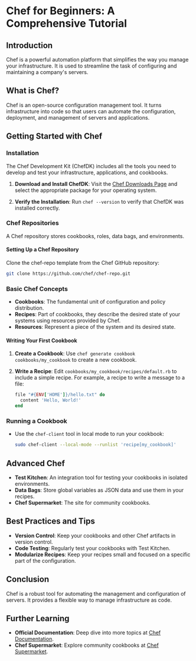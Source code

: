 # Chef for Beginners: A Comprehensive Tutorial

## Introduction
Chef is a powerful automation platform that simplifies the way you manage your infrastructure. It is used to streamline the task of configuring and maintaining a company's servers.

## What is Chef?
Chef is an open-source configuration management tool. It turns infrastructure into code so that users can automate the configuration, deployment, and management of servers and applications.

## Getting Started with Chef

### Installation
The Chef Development Kit (ChefDK) includes all the tools you need to develop and test your infrastructure, applications, and cookbooks.

1. **Download and Install ChefDK**:
   Visit the [Chef Downloads Page](https://downloads.chef.io/chefdk) and select the appropriate package for your operating system.

2. **Verify the Installation**:
   Run `chef --version` to verify that ChefDK was installed correctly.

### Chef Repositories
A Chef repository stores cookbooks, roles, data bags, and environments.

#### Setting Up a Chef Repository
Clone the chef-repo template from the Chef GitHub repository:

```bash
git clone https://github.com/chef/chef-repo.git
```

### Basic Chef Concepts
- **Cookbooks**: The fundamental unit of configuration and policy distribution.
- **Recipes**: Part of cookbooks, they describe the desired state of your systems using resources provided by Chef.
- **Resources**: Represent a piece of the system and its desired state.

#### Writing Your First Cookbook
1. **Create a Cookbook**:
   Use `chef generate cookbook cookbooks/my_cookbook` to create a new cookbook.

2. **Write a Recipe**:
   Edit `cookbooks/my_cookbook/recipes/default.rb` to include a simple recipe. For example, a recipe to write a message to a file:

   ```ruby
   file "#{ENV['HOME']}/hello.txt" do
     content 'Hello, World!'
   end
   ```

### Running a Cookbook
- Use the `chef-client` tool in local mode to run your cookbook:
  ```bash
  sudo chef-client --local-mode --runlist 'recipe[my_cookbook]'
  ```

## Advanced Chef
- **Test Kitchen**: An integration tool for testing your cookbooks in isolated environments.
- **Data Bags**: Store global variables as JSON data and use them in your recipes.
- **Chef Supermarket**: The site for community cookbooks.

## Best Practices and Tips
- **Version Control**: Keep your cookbooks and other Chef artifacts in version control.
- **Code Testing**: Regularly test your cookbooks with Test Kitchen.
- **Modularize Recipes**: Keep your recipes small and focused on a specific part of the configuration.

## Conclusion
Chef is a robust tool for automating the management and configuration of servers. It provides a flexible way to manage infrastructure as code.

## Further Learning
- **Official Documentation**: Deep dive into more topics at [Chef Documentation](https://docs.chef.io).
- **Chef Supermarket**: Explore community cookbooks at [Chef Supermarket](https://supermarket.chef.io).

